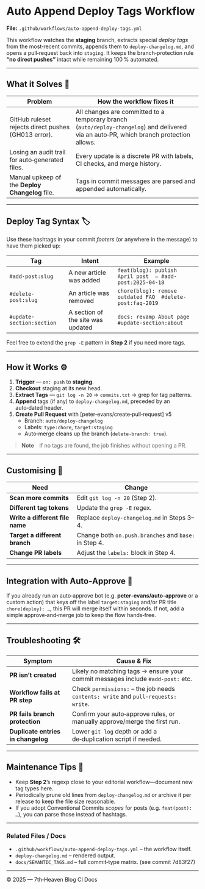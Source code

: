 # Auto Append Deploy Tags Workflow

**File:** `.github/workflows/auto-append-deploy-tags.yml`

This workflow watches the **staging** branch, extracts special *deploy tags* from the most‑recent commits, appends them to `deploy‑changelog.md`, and opens a pull‑request back into `staging`. It keeps the branch‑protection rule **“no direct pushes”** intact while remaining 100 % automated.

---

## What it Solves 🎯

| Problem                                             | How the workflow fixes it                                                                                                               |
| --------------------------------------------------- | --------------------------------------------------------------------------------------------------------------------------------------- |
| GitHub ruleset rejects direct pushes (GH013 error). | All changes are committed to a temporary branch (`auto/deploy‑changelog`) and delivered via an auto‑PR, which branch protection allows. |
| Losing an audit trail for auto‑generated files.     | Every update is a discrete PR with labels, CI checks, and merge history.                                                                |
| Manual upkeep of the **Deploy Changelog** file.     | Tags in commit messages are parsed and appended automatically.                                                                          |

---

## Deploy Tag Syntax 🏷️

Use these hashtags in your commit *footers* (or anywhere in the message) to have them picked up:

| Tag                       | Intent                            | Example                                                   |
| ------------------------- | --------------------------------- | --------------------------------------------------------- |
| `#add-post:slug`          | A new article was added           | `feat(blog): publish April post  — #add-post:2025‑04‑18`  |
| `#delete-post:slug`       | An article was removed            | `chore(blog): remove outdated FAQ  #delete-post:faq‑2019` |
| `#update-section:section` | A section of the site was updated | `docs: revamp About page  #update-section:about`          |

Feel free to extend the `grep -E` pattern in **Step 2** if you need more tags.

---

## How it Works ⚙️

1. **Trigger** — `on: push` to **staging**.
2. **Checkout** staging at its new head.
3. **Extract Tags** — `git log -n 20` → `commits.txt` → grep for tag patterns.
4. **Append** tags (if any) to `deploy‑changelog.md`, preceded by an auto‑dated header.
5. **Create Pull Request** with [peter‑evans/create‑pull‑request] v5
   * Branch: `auto/deploy‑changelog`
   * Labels: `type:chore`, `target:staging`
   * Auto‑merge cleans up the branch (`delete‑branch: true`).

> **Note** If no tags are found, the job finishes without opening a PR.

---

## Customising 🔧

| Need                            | Change                                                |
| ------------------------------- | ----------------------------------------------------- |
| **Scan more commits**           | Edit `git log -n 20` (Step 2).                        |
| **Different tag tokens**        | Update the `grep -E` regex.                           |
| **Write a different file name** | Replace `deploy‑changelog.md` in Steps 3–4.           |
| **Target a different branch**   | Change both `on.push.branches` and `base:` in Step 4. |
| **Change PR labels**            | Adjust the `labels:` block in Step 4.                 |

---

## Integration with Auto‑Approve 🤖

If you already run an auto‑approve bot (e.g. **peter‑evans/auto‑approve** or a custom action) that keys off the label `target:staging` and/or PR title `chore(deploy): …`, this PR will merge itself within seconds. If not, add a simple approve‑and‑merge job to keep the flow hands‑free.

---

## Troubleshooting 🛠️

| Symptom                            | Cause & Fix                                                                        |
| ---------------------------------- | ---------------------------------------------------------------------------------- |
| **PR isn’t created**               | Likely no matching tags → ensure your commit messages include `#add-post:` etc.    |
| **Workflow fails at PR step**      | Check `permissions:` – the job needs `contents: write` and `pull‑requests: write`. |
| **PR fails branch protection**     | Confirm your auto‑approve rules, or manually approve/merge the first run.          |
| **Duplicate entries in changelog** | Lower `git log` depth or add a de‑duplication script if needed.                    |

---

## Maintenance Tips 🧹

* Keep **Step 2**’s regexp close to your editorial workflow—document new tag types here.
* Periodically prune old lines from `deploy‑changelog.md` or archive it per release to keep the file size reasonable.
* If you adopt Conventional Commits *scopes* for posts (e.g. `feat(post): …`), you can parse those instead of hashtags.

---

### Related Files / Docs

* `.github/workflows/auto-append-deploy-tags.yml` – the workflow itself.
* `deploy‑changelog.md` – rendered output.
* `docs/SEMANTIC_TAGS.md` – full commit‑type matrix. (see commit 7d83f27)

---

© 2025 — 7th‑Heaven Blog CI Docs


